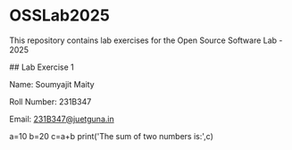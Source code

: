 # OSSLab2025

This repository contains lab exercises for the Open Source Software Lab - 2025



\## Lab Exercise 1

Name: Soumyajit Maity

Roll Number: 231B347

Email: 231B347@juetguna.in



<Solution code to part F>
a=10
b=20
c=a+b
print('The sum of two numbers is:',c)

